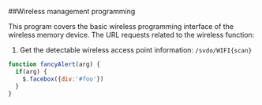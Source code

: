 ##Wireless management programming

This program covers the basic wireless programming interface of the wireless memory device.
The URL requests related to the wireless function:

1. Get the detectable wireless access point information: 
`/svdo/WIFI{scan}`













```javascript
function fancyAlert(arg) {
  if(arg) {
    $.facebox({div:'#foo'})
  }
}
```
